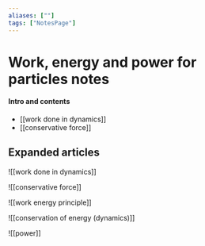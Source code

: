 ```yaml
---
aliases: [""]
tags: ["NotesPage"]
---
```


# Work, energy and power for particles notes

#### Intro and contents
- [[work done in dynamics]]
- [[conservative force]]

## Expanded articles
![[work done in dynamics]]

![[conservative force]]

![[work energy principle]]

![[conservation of energy (dynamics)]]

![[power]]